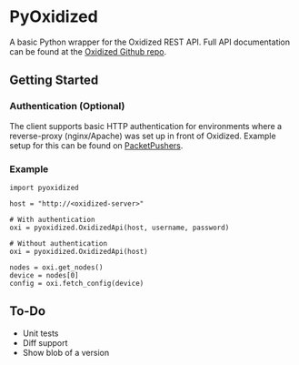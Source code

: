 PyOxidized
================
A basic Python wrapper for the Oxidized REST API. Full API documentation can be found at the [Oxidized Github repo](https://github.com/ytti/oxidized/blob/1ad63fb18c66e9bd0f64d3d413268feeddd9af7c/README.md).

## Getting Started

### Authentication (Optional)
The client supports basic HTTP authentication for environments where a reverse-proxy (nginx/Apache) was set up in front of Oxidized. Example setup for this can be found on [PacketPushers](https://packetpushers.net/install-oxidized-network-configuration-backup/).

### Example
```
import pyoxidized

host = "http://<oxidized-server>"

# With authentication
oxi = pyoxidized.OxidizedApi(host, username, password)

# Without authentication
oxi = pyoxidized.OxidizedApi(host)

nodes = oxi.get_nodes()
device = nodes[0]
config = oxi.fetch_config(device)
```

## To-Do

- Unit tests
- Diff support
- Show blob of a version